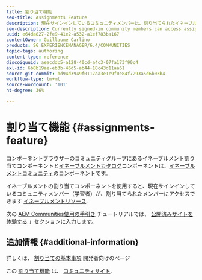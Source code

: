 ```yaml
---
title: 割り当て機能
seo-title: Assignments Feature
description: 現在サインインしているコミュニティメンバーは、割り当てられたイネーブルメントリソースにアクセスできます
seo-description: Currently signed-in community members can access assigned enablement resources
uuid: e64da827-2fe9-41e2-a532-a1ef783ba167
contentOwner: Guillaume Carlino
products: SG_EXPERIENCEMANAGER/6.4/COMMUNITIES
topic-tags: authoring
content-type: reference
discoiquuid: aeacddc5-a128-40cd-a4c3-07fa173f90c4
exl-id: 6b8b19ae-eb3b-46d5-ab44-18c43d11aa61
source-git-commit: bd94d3949f0117aa3e1c9f0e84f7293a5d6b03b4
workflow-type: tm+mt
source-wordcount: '101'
ht-degree: 36%

---
```


# 割り当て機能 {#assignments-feature}

コンポーネントブラウザーのコミュニティグループにあるイネーブルメント割り当てコンポーネントと[イネーブルメントカタログ](catalog.md)コンポーネントは、[イネーブルメントコミュニティ](overview.md#enablement-community)のコンポーネントです。

イネーブルメントの割り当てコンポーネントを使用すると、現在サインインしているコミュニティメンバー（学習者）が、割り当てられたメンバーにアクセスできます [イネーブルメントリソース](resources.md).

次の [AEM Communities使用の手引き](getting-started-enablement.md) チュートリアルでは、 [公開済みサイトを体験する](enablement-published-site.md) 」セクションに入力します。

## 追加情報 {#additional-information}

詳しくは、 [割り当ての基本事項](essentials-assignments.md) 開発者向けのページ

この [割り当て機能](functions.md#assignments-function) は、 [コミュニティサイト](sites-console.md).
